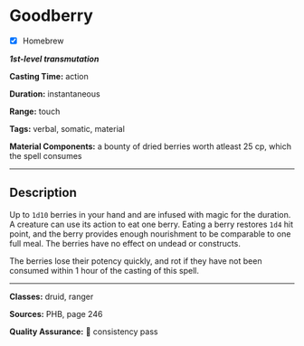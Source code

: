 # Goodberry

- [x] Homebrew

***1st-level transmutation***

**Casting Time:** action

**Duration:** instantaneous

**Range:** touch

**Tags:** verbal, somatic, material

**Material Components:** a bounty of dried berries worth atleast 25 cp, which the spell consumes

---

## Description
Up to `1d10` berries in your hand and are infused with magic for the duration.
A creature can use its action to eat one berry.
Eating a berry restores `1d4` hit point, and the berry provides enough nourishment to be comparable to one full meal.
The berries have no effect on undead or constructs.

The berries lose their potency quickly, and rot if they have not been consumed within 1 hour of the casting of this spell.

---

**Classes:** druid, ranger

**Sources:** PHB, page 246

**Quality Assurance:** :star2: consistency pass
